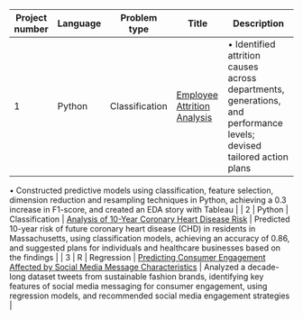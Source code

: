 
| Project number | Language | Problem type | Title                                            | Description                                                                                      |
| -------------- | -------- | --------------- | ------------------------------------------------ | ------------------------------------------------------------------------------------------------ |
| 1              | Python | Classification | [Employee Attrition Analysis](https://github.com/Taewoo3713/Project/tree/main/Employee%20Attrition%20Analysis) | •	Identified attrition causes across departments, generations, and performance levels; devised tailored action plans
•	Constructed predictive models using classification, feature selection, dimension reduction and resampling techniques in Python, achieving a 0.3 increase in F1-score, and created an EDA story with Tableau
 |
| 2              | Python  | Classification | [Analysis of 10-Year Coronary Heart Disease Risk](https://github.com/Taewoo3713/Project/tree/main/Analysis%20of%2010-Year%20Coronary%20Heart%20Disease%20Risk)    | Predicted 10-year risk of future coronary heart disease (CHD) in residents in Massachusetts, using classification models, achieving an accuracy of 0.86, and suggested plans for individuals and healthcare businesses based on the findings |
| 3              | R  | Regression | [Predicting Consumer Engagement Affected by Social Media Message Characteristics](https://github.com/Taewoo3713/Project/tree/main/Predicting%20consumer%20engagement%20affected%20by%20social%20media%20message%20characteristics)  | Analyzed a decade-long dataset tweets from sustainable fashion brands, identifying key features of social media messaging for consumer engagement, using regression models, and recommended social media engagement strategies  |
